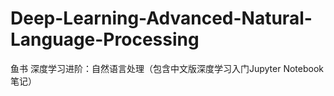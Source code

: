 # Deep-Learning-Advanced-Natural-Language-Processing
鱼书 深度学习进阶：自然语言处理（包含中文版深度学习入门Jupyter Notebook笔记）
